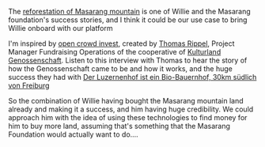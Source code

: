 The [reforestation of Masarang mountain](https://masarang.nl/en/projects/reforestation-masarang-mountain/) is one of Willie and the Masarang foundation's success stories, and I think it could be our use case to bring Willie onboard with our platform

I'm inspired by [open crowd invest](https://www.opencrowdinvest.org/de), created by [Thomas Rippel](http://www.swissbiofarmer.com/about-thomas-rippel), Project Manager Fundraising Operations of the cooperative of [Kulturland Genossenschaft](https://kulturland.de/). Listen to this interview with Thomas to hear the story of how the Genossenschaft came to be and how it works, and the huge success they had with [Der Luzernenhof ist ein Bio-Bauernhof, 30km südlich von Freiburg](https://www.luzernenhof.de/de)

So the combination of Willie having bought the Masarang mountain land already and making it a success, and him having huge credibility. We could approach him with the idea of using these technologies to find money for him to buy more land, assuming that's something that the Masarang Foundation would actually want to do....
